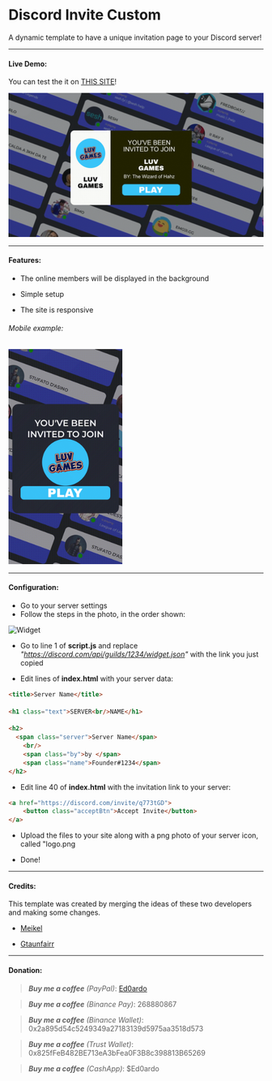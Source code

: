 # Discord Invite Custom

A dynamic template to have a unique invitation page to your Discord server!

---

#### Live Demo:

You can test the it on [THIS SITE](https://ed0.it/freetime)!

<img src="demo/Discord_Invite_Desktop.gif" title="NFTV DISCORD" alt="Desktop" data-align="center">

---

#### Features:

- The online members will be displayed in the background

- Simple setup

- The site is responsive

###### Mobile example:

<img title="" src="demo/Discord_Invite_Mobile.gif" alt="Mobile" data-align="inline" width="225">

---

#### Configuration:

- Go to your server settings
- Follow the steps in the photo, in the order shown:

![Widget](demo/DS_Widget.png)

- Go to line 1 of **script.js** and replace _"https://discord.com/api/guilds/1234/widget.json"_ with the link you just copied

- Edit lines of **index.html** with your server data:

```html
<title>Server Name</title>

<h1 class="text">SERVER<br/>NAME</h1>

<h2>
  <span class="server">Server Name</span>
    <br/>
    <span class="by">by </span>
    <span class="name">Founder#1234</span>
</h2>
```

- Edit line 40 of **index.html** with the invitation link to your server:

```html
<a href="https://discord.com/invite/q773tGD">
    <button class="acceptBtn">Accept Invite</button>
</a>
```

- Upload the files to your site along with a png photo of your server icon, called "logo.png

- Done!

---

#### Credits:

This template was created by merging the ideas of these two developers and making some changes.

- [Meikel](https://codepen.io/UndeadIncluded)

- [Gtaunfairr](https://codepen.io/gtaunfairr)

---

#### Donation:

> **_Buy me a coffee_** _(PayPal)_: [Ed0ardo](https:///paypal.me/ed0ardo)

> **_Buy me a coffee_** _(Binance Pay)_: 268880867

> **_Buy me a coffee_** _(Binance Wallet)_: 0x2a895d54c5249349a27183139d5975aa3518d573

> **_Buy me a coffee_** _(Trust Wallet)_: 0x825fFeB482BE713eA3bFea0F3B8c398813B65269

> **_Buy me a coffee_** _(CashApp)_: $Ed0ardo
